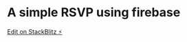 # A simple RSVP using firebase
[Edit on StackBlitz ⚡️](https://stackblitz.com/edit/firebase-gtk-web-start-cdkbcf)
